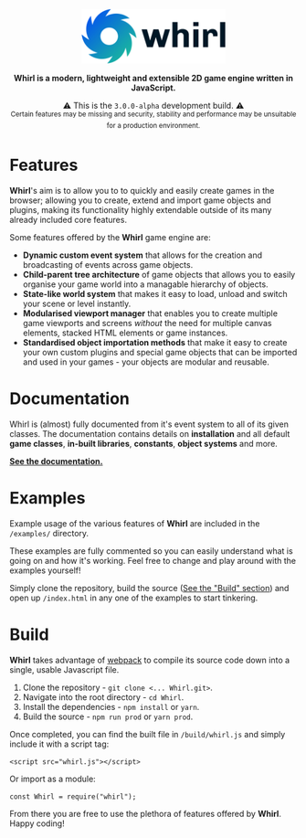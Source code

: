 <p align="center"><img src="./doc/logo/logo_text.png" alt="Whirl Logo" width="50%" /></p>

<p align="center"><b>Whirl is a modern, lightweight and extensible 2D game engine written in JavaScript.</b></p>

<p align="center">⚠️ This is the <code>3.0.0-alpha</code> development build. ⚠️<br><sup>Certain features may be missing and security, stability and performance may be unsuitable for a production environment.</sup></p>

# Features

**Whirl**'s aim is to allow you to to quickly and easily create games in the browser; allowing you to create, extend and import game objects and plugins, making its functionality highly extendable outside of its many already included core features.

Some features offered by the **Whirl** game engine are:

* **Dynamic custom event system** that allows for the creation and broadcasting of events across game objects.
* **Child-parent tree architecture** of game objects that allows you to easily organise your game world into a managable hierarchy of objects.
* **State-like world system** that makes it easy to load, unload and switch your scene or level instantly.
* **Modularised viewport manager** that enables you to create multiple game viewports and screens *without* the need for multiple canvas elements, stacked HTML elements or game instances.
* **Standardised object importation methods** that make it easy to create your own custom plugins and special game objects that can be imported and used in your games - your objects are modular and reusable.

# Documentation

Whirl is (almost) fully documented from it's event system to all of its given classes. The documentation contains details on **installation** and all default **game classes**, **in-built libraries**, **constants**, **object systems** and more.

[**See the documentation.**](https://matthewwid.github.io/Whirl/)

# Examples

Example usage of the various features of **Whirl** are included in the `/examples/` directory.

These examples are fully commented so you can easily understand what is going on and how it's working. Feel free to change and play around with the examples yourself!

Simply clone the repository, build the source ([See the "Build" section](#build)) and open up `/index.html` in any one of the examples to start tinkering.

# Build

**Whirl** takes advantage of [webpack](https://webpack.js.org/) to compile its source code down into a single, usable Javascript file.

1. Clone the repository - `git clone <... Whirl.git>`.
2. Navigate into the root directory - `cd Whirl`.
3. Install the dependencies - `npm install` or `yarn`.
4. Build the source - `npm run prod` or `yarn prod`.

Once completed, you can find the built file in `/build/whirl.js` and simply include it with a script tag:

    <script src="whirl.js"></script>
    
Or import as a module:

    const Whirl = require("whirl");
    
From there you are free to use the plethora of features offered by **Whirl**. Happy coding!
